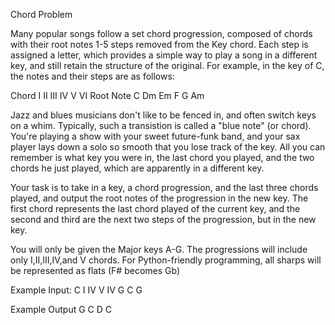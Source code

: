 Chord Problem

Many popular songs follow a set chord progression, composed of chords with their root notes 1-5 steps removed from the Key chord.  Each step is assigned a letter, which provides a simple way to play a song in a different key, and still retain the structure of the original.  For example, in the key of C, the notes and their steps are as follows:

Chord      I     II     III     IV     V     VI
Root Note  C     Dm     Em      F      G     Am

Jazz and blues musicians don't like to be fenced in, and often switch keys on a whim.  Typically, such a transistion is called a "blue note" (or chord).  You're playing a show with your sweet future-funk band, and your sax player lays down a solo so smooth that you lose track of the key.  All you can remember is what key you were in, the last chord you played, and the two chords he just played, which are apparently in a different key.

Your task is to take in a key, a chord progression, and the last three chords played, and output the root notes  of the progression in the new key.  The first chord represents the last chord played of the current key, and the second and third are the next two steps of the progression, but in the new key.

You will only be given the Major keys A-G.
The progressions will include only I,II,III,IV,and V chords.
For Python-friendly programming, all sharps will be represented as flats (F# becomes Gb)

Example Input:
C
I IV V IV
G C G

Example Output
G C D C
